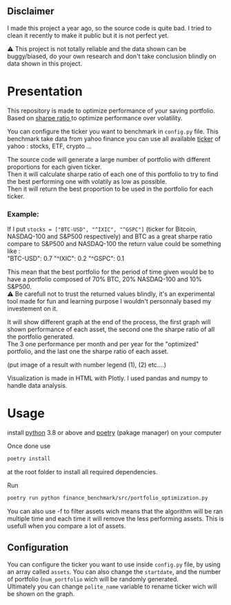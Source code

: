 ## Disclaimer
I made this project a year ago, so the source code is quite bad.
I tried to clean it recently to make it public but it is not perfect yet.

:warning: This project is not totally reliable and the data shown can be buggy/biased, do your own research and don't take conclusion blindly on data shown in this project.


# Presentation
This repository is made to optimize performance of your saving portfolio.
Based on [sharpe ratio ](https://en.wikipedia.org/wiki/Sharpe_ratio) to optimize performance over volatility.


You can configure the ticker you want to benchmark in `config.py` file.
This benchmark take data from yahoo finance you can use all available [ticker](https://en.wikipedia.org/wiki/Ticker_symbol) of yahoo :  stocks, ETF, crypto ...

The source code will generate a large number of portfolio with different proportions for each given ticker.  
Then it will calculate sharpe ratio of each one of this portfolio to try to find the best performing one with volatily as low as possible.  
Then it will return the best proportion to be used in the portfolio for each ticker.

### Example:
If I put `stocks = ["BTC-USD", "^IXIC", "^GSPC"]` (ticker for Bitcoin, NASDAQ-100 and S&P500 respectively)
and BTC as a great sharpe ratio compare to S&P500 and NASDAQ-100 the return value could be something like :  
"BTC-USD": 0.7
"^IXIC": 0.2
"^GSPC": 0.1

This mean that the best portfolio for the period of time given would be to have a portfolio composed of 70% BTC, 20% NASDAQ-100 and 10% S&P500.  
:warning: Be carefull not to trust the returned values blindly, it's an experimental tool made for fun and learning purpose I wouldn't personnaly based my investement on it.



It will show different graph at the end of the process, the first graph will shown performance of each asset, the second one the sharpe ratio of all the portfolio generated.  
The 3 one performance per month and per year for the "optimized" portfolio, and the last one the sharpe ratio of each asset.


(put image of a result with number legend (1), (2) etc....)


Visualization is made in HTML with Plotly.
I used pandas and numpy to handle data analysis.


# Usage
install [python](https://www.python.org/downloads/) 3.8 or above and [poetry](https://python-poetry.org/docs/) (pakage manager) on your computer


Once done use 
```bash
poetry install  
```
at the root folder to install all required dependencies.

Run
```bash
poetry run python finance_benchmark/src/portfolio_optimization.py
```

You can also use -f <int> to filter assets wich means that the algorithm will be ran multiple time and each time it will remove the less performing assets. This is usefull when you compare a lot of assets.


## Configuration 
You can configure the ticker you want to use inside `config.py` file, by using an array called `assets`.
You can also change the `startdate`, and the number of portfolio (`num_portfolio` wich will be randomly generated.  
Ultimately you can change `polite_name` variable to rename ticker wich will be shown on the graph.
